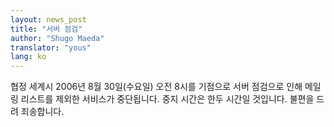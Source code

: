 ```yaml
---
layout: news_post
title: "서버 점검"
author: "Shugo Maeda"
translator: "yous"
lang: ko
---
```


협정 세계시 2006년 8월 30일(수요일) 오전 8시를 기점으로 서버 점검으로 인해
메일링 리스트를 제외한 서비스가 중단됩니다. 중지 시간은 한두 시간일 것입니다.
불편을 드려 죄송합니다.
